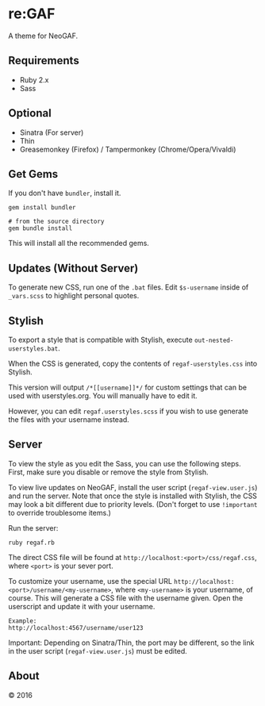 # re:GAF
A theme for NeoGAF.

## Requirements
* Ruby 2.x
* Sass

## Optional
* Sinatra (For server)
* Thin
* Greasemonkey (Firefox) / Tampermonkey (Chrome/Opera/Vivaldi)

## Get Gems

If you don't have `bundler`, install it.

```
gem install bundler

# from the source directory
gem bundle install
```

This will install all the recommended gems.

## Updates (Without Server)

To generate new CSS, run one of the `.bat` files. Edit `$s-username` inside of `_vars.scss` to highlight personal quotes.

## Stylish

To export a style that is compatible with Stylish, execute `out-nested-userstyles.bat`.

When the CSS is generated, copy the contents of `regaf-userstyles.css` into Stylish.

This version will output `/*[[username]]*/` for custom settings that can be used with userstyles.org. You will manually have to edit it.

However, you can edit `regaf.userstyles.scss` if you wish to use generate the files with your username instead.

## Server

To view the style as you edit the Sass, you can use the following steps. First, make sure you disable or remove the style from Stylish.

To view live updates on NeoGAF, install the user script (`regaf-view.user.js`) and run the server. Note that once the style is installed with Stylish, the CSS may look a bit different due to priority levels. (Don't forget to use `!important` to override troublesome items.)

Run the server:

    ruby regaf.rb

The direct CSS file will be found at `http://localhost:<port>/css/regaf.css`, where `<port>` is your sever port.

To customize your username, use the special URL `http://localhost:<port>/username/<my-username>`, where `<my-username>` is your username, of course. This will generate a CSS file with the username given. Open the userscript and update it with your username.

    Example:
    http://localhost:4567/username/user123

Important: Depending on Sinatra/Thin, the port may be different, so the link in the user script (`regaf-view.user.js`) must be edited.

## About

&copy; 2016
